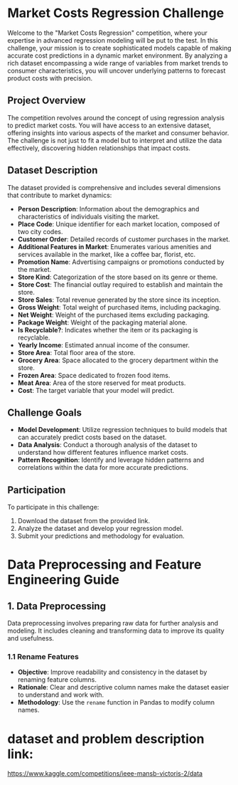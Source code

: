 # Market Costs Regression Challenge

Welcome to the "Market Costs Regression" competition, where your expertise in advanced regression modeling will be put to the test. In this challenge, your mission is to create sophisticated models capable of making accurate cost predictions in a dynamic market environment. By analyzing a rich dataset encompassing a wide range of variables from market trends to consumer characteristics, you will uncover underlying patterns to forecast product costs with precision.

## Project Overview

The competition revolves around the concept of using regression analysis to predict market costs. You will have access to an extensive dataset, offering insights into various aspects of the market and consumer behavior. The challenge is not just to fit a model but to interpret and utilize the data effectively, discovering hidden relationships that impact costs.

## Dataset Description

The dataset provided is comprehensive and includes several dimensions that contribute to market dynamics:

- **Person Description**: Information about the demographics and characteristics of individuals visiting the market.
- **Place Code**: Unique identifier for each market location, composed of two city codes.
- **Customer Order**: Detailed records of customer purchases in the market.
- **Additional Features in Market**: Enumerates various amenities and services available in the market, like a coffee bar, florist, etc.
- **Promotion Name**: Advertising campaigns or promotions conducted by the market.
- **Store Kind**: Categorization of the store based on its genre or theme.
- **Store Cost**: The financial outlay required to establish and maintain the store.
- **Store Sales**: Total revenue generated by the store since its inception.
- **Gross Weight**: Total weight of purchased items, including packaging.
- **Net Weight**: Weight of the purchased items excluding packaging.
- **Package Weight**: Weight of the packaging material alone.
- **Is Recyclable?**: Indicates whether the item or its packaging is recyclable.
- **Yearly Income**: Estimated annual income of the consumer.
- **Store Area**: Total floor area of the store.
- **Grocery Area**: Space allocated to the grocery department within the store.
- **Frozen Area**: Space dedicated to frozen food items.
- **Meat Area**: Area of the store reserved for meat products.
- **Cost**: The target variable that your model will predict.

## Challenge Goals

- **Model Development**: Utilize regression techniques to build models that can accurately predict costs based on the dataset.
- **Data Analysis**: Conduct a thorough analysis of the dataset to understand how different features influence market costs.
- **Pattern Recognition**: Identify and leverage hidden patterns and correlations within the data for more accurate predictions.

## Participation

To participate in this challenge:
1. Download the dataset from the provided link.
2. Analyze the dataset and develop your regression model.
3. Submit your predictions and methodology for evaluation.
# Data Preprocessing and Feature Engineering Guide


## 1. Data Preprocessing
Data preprocessing involves preparing raw data for further analysis and modeling. It includes cleaning and transforming data to improve its quality and usefulness.

### 1.1 Rename Features
- **Objective**: Improve readability and consistency in the dataset by renaming feature columns.
- **Rationale**: Clear and descriptive column names make the dataset easier to understand and work with.
- **Methodology**: Use the `rename` function in Pandas to modify column names. 
 

# dataset and problem description link:
https://www.kaggle.com/competitions/ieee-mansb-victoris-2/data

